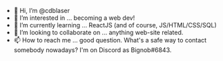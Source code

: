 - 👋 Hi, I’m @cdblaser
- 👀 I’m interested in ... becoming a web dev!
- 🌱 I’m currently learning ... ReactJS (and of course, JS/HTML/CSS/SQL)
- 💞️ I’m looking to collaborate on ... anything web-site related.
- 📫 How to reach me ... good question. What's a safe way to contact somebody nowadays? I'm on Discord as Bignob#6843.

<!---
cdblaser/cdblaser is a ✨ special ✨ repository because its `README.md` (this file) appears on your GitHub profile.
You can click the Preview link to take a look at your changes.
--->
